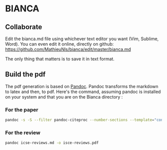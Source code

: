 # BIANCA

## Collaborate

Edit the bianca.md file using whichever text editor you want (Vim, Sublime, Word). 
You can even edit it online, directly on github: https://github.com/MathieuNls/bianca/edit/master/bianca.md

The only thing that matters is to save it in text format.

## Build the pdf

The pdf generation is based on [Pandoc](http://pandoc.org/). Pandoc transforms the markdown to latex and then, to pdf. 
Here's the command, assuming pandoc is installed on your system and that you are on the Bianca directory :

### For the paper

```bash
pandoc -s -S --filter pandoc-citeproc --number-sections --template="config/default.latex" -o bianca.md.pdf bianca.md
```

### For the review

```bash
pandoc icse-reviews.md -o isce-reviews.pdf
```